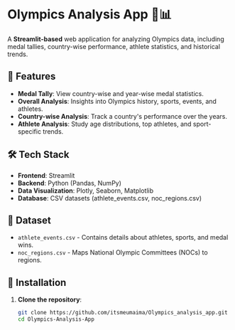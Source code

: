 # Olympics Analysis App 🏅📊

A **Streamlit-based** web application for analyzing Olympics data, including medal tallies, country-wise performance, athlete statistics, and historical trends.

## 🚀 Features

- **Medal Tally**: View country-wise and year-wise medal statistics.
- **Overall Analysis**: Insights into Olympics history, sports, events, and athletes.
- **Country-wise Analysis**: Track a country's performance over the years.
- **Athlete Analysis**: Study age distributions, top athletes, and sport-specific trends.

## 🛠️ Tech Stack

- **Frontend**: Streamlit
- **Backend**: Python (Pandas, NumPy)
- **Data Visualization**: Plotly, Seaborn, Matplotlib
- **Database**: CSV datasets (athlete_events.csv, noc_regions.csv)

## 📂 Dataset

- `athlete_events.csv` - Contains details about athletes, sports, and medal wins.
- `noc_regions.csv` - Maps National Olympic Committees (NOCs) to regions.

## 🎯 Installation

1. **Clone the repository**:
   ```bash
   git clone https://github.com/itsmeumaima/Olympics_analysis_app.git
   cd Olympics-Analysis-App
